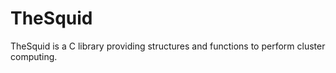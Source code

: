 # TheSquid
TheSquid is a C library providing structures and functions to perform cluster computing.
